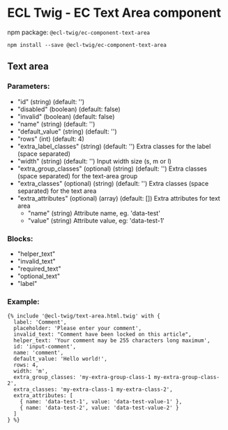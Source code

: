 # ECL Twig - EC Text Area component

npm package: `@ecl-twig/ec-component-text-area`

```shell
npm install --save @ecl-twig/ec-component-text-area
```

## Text area

### Parameters:

- "id" (string) (default: '')
- "disabled" (boolean) (default: false)
- "invalid" (boolean) (default: false)
- "name" (string) (default: '')
- "default_value" (string) (default: '')
- "rows" (int) (default: 4)
- "extra_label_classes" (string) (default: '') Extra classes for the label (space separated)
- "width" (string) (default: '') Input width size (s, m or l)
- "extra_group_classes" (optional) (string) (default: '') Extra classes (space separated) for the text-area group
- "extra_classes" (optional) (string) (default: '') Extra classes (space separated) for the text area
- "extra_attributes" (optional) (array) (default: []) Extra attributes for text area
  - "name" (string) Attribute name, eg. 'data-test'
  - "value" (string) Attribute value, eg: 'data-test-1'

### Blocks:

- "helper_text"
- "invalid_text"
- "required_text"
- "optional_text"
- "label"

### Example:

<!-- prettier-ignore -->
```twig
{% include '@ecl-twig/text-area.html.twig' with { 
  label: 'Comment', 
  placeholder: 'Please enter your comment', 
  invalid_text: "Comment have been locked on this article", 
  helper_text: 'Your comment may be 255 characters long maximum', 
  id: 'input-comment', 
  name: 'comment', 
  default_value: 'Hello world!',
  rows: 4, 
  width: 'm', 
  extra_group_classes: 'my-extra-group-class-1 my-extra-group-class-2', 
  extra_classes: 'my-extra-class-1 my-extra-class-2', 
  extra_attributes: [ 
    { name: 'data-test-1', value: 'data-test-value-1' }, 
    { name: 'data-test-2', value: 'data-test-value-2' } 
  ] 
} %}
```
